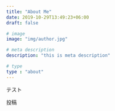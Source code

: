 ```yaml
---
title: "About Me"
date: 2019-10-29T13:49:23+06:00
draft: false

# image
image: "img/author.jpg"

# meta description
description: "this is meta description"

# type
type : "about"
---
```


テスト

投稿
